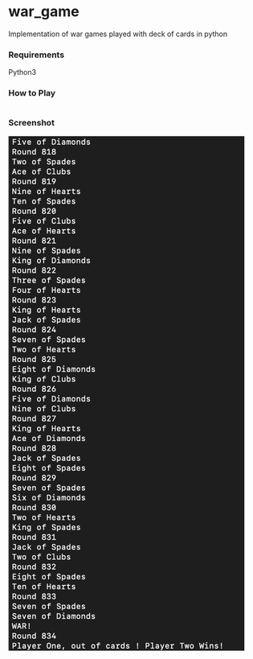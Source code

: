 # war_game
Implementation of war games played with deck of cards in python

### Requirements
Python3

### How to Play
```python3 war.py
```

### Screenshot

![Result](images/war.png)
